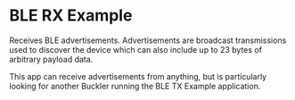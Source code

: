 BLE RX Example
==============

Receives BLE advertisements. Advertisements are broadcast transmissions used to
discover the device which can also include up to 23 bytes of arbitrary payload
data.

This app can receive advertisements from anything, but is particularly looking
for another Buckler running the BLE TX Example application.

